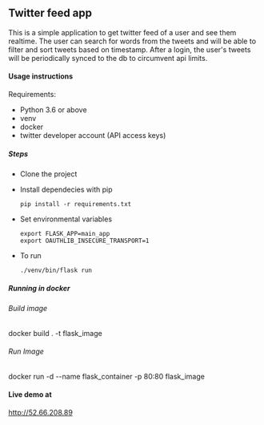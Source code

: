 ## Twitter feed app 
This is a simple application to get twitter feed of a user and see them realtime. 
The user can search for words from the tweets and will be able to filter and sort tweets 
based on timestamp. After a login, the user's tweets will be periodically synced to the db to circumvent api limits.

#### Usage instructions
Requirements:
- Python 3.6 or above
- venv
- docker 
- twitter developer account (API access keys) 

##### Steps
* Clone the project
* Install dependecies with pip

    ```pip install -r requirements.txt```
* Set environmental variables
    ```
    export FLASK_APP=main_app
    export OAUTHLIB_INSECURE_TRANSPORT=1
    ```
* To run 

    ```./venv/bin/flask run``` 

##### Running in docker
  
###### Build image
docker build . -t flask_image

###### Run Image
docker run -d --name flask_container -p 80:80 flask_image 

#### Live demo at
http://52.66.208.89